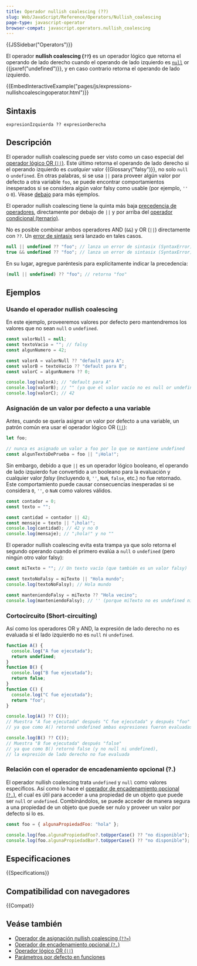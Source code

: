 ```yaml
---
title: Operador nullish coalescing (??)
slug: Web/JavaScript/Reference/Operators/Nullish_coalescing
page-type: javascript-operator
browser-compat: javascript.operators.nullish_coalescing
---
```


{{JSSidebar("Operators")}}

El operador **nullish coalescing (`??`)** es un operador lógico que retorna el operando de lado derecho cuando el operando de lado izquierdo es [`null`](/es/docs/Web/JavaScript/Reference/Operators/null) or {{jsxref("undefined")}}, 
y en caso contrario retorna el operando de lado izquierdo.

{{EmbedInteractiveExample("pages/js/expressions-nullishcoalescingoperator.html")}}

## Sintaxis

```js-nolint
expresionIzquierda ?? expresionDerecha
```

## Descripción

El operador nullish coalescing puede ser visto como un caso especial del [operador lógico OR (`||`)](/es/docs/Web/JavaScript/Reference/Operators/Logical_OR). Este último retorna el operando de lado derecho si el operando izquierdo es _cualquier_ valor {{Glossary("falsy")}}, no solo `null` o `undefined`. En otras palabras, si se usa `||` para proveer algún valor por defecto a otra variable `foo`, se puede encontrar comportamientos inesperados si se considera algún valor falsy como usable (por ejemplo, `''` o `0`). Véase [debajo](#asignación-de-un-valor-por-defecto-a-una-variable) para más ejemplos.

El operador nullish coalescing tiene la quinta más baja [precedencia de operadores](/es/docs/Web/JavaScript/Reference/Operators/Operator_precedence), directamente por debajo de `||` y por arriba del [operador condicional (ternario)](/es/docs/Web/JavaScript/Reference/Operators/Conditional_operator).

No es posible combinar ambos operadores AND (`&&`) y OR (`||`) directamente con `??`. Un [error de sintasix](/es/docs/Web/JavaScript/Reference/Errors/Cant_use_nullish_coalescing_unparenthesized) será lanzado en tales casos.


```js example-bad
null || undefined ?? "foo"; // lanza un error de sintasix (SyntaxError)
true && undefined ?? "foo"; // lanza un error de sintasix (SyntaxError)
```

En su lugar, agregue paréntesis para explícitamente indicar la precedencia:

```js example-good
(null || undefined) ?? "foo"; // retorna "foo"
```

## Ejemplos

### Usando el operador nullish coalescing

En este ejemplo, proveeremos valores por defecto pero mantendremos los valores que no sean `null` o `undefined`.

```js
const valorNull = null;
const textoVacio = ""; // falsy
const algunNumero = 42;

const valorA = valorNull ?? "default para A";
const valorB = textoVacio ?? "default para B";
const valorC = algunNumero ?? 0;

console.log(valorA); // "default para A"
console.log(valorB); // "" (ya que el valor vacío no es null or undefined)
console.log(valorC); // 42
```

### Asignación de un valor por defecto a una variable

Antes, cuando se quería asignar un valor por defecto a una variable, un patrón común era usar el operador lógico OR ([`||`](/es/docs/Web/JavaScript/Reference/Operators/Logical_OR)):

```js
let foo;

// nunca es asignado un valor a foo por lo que se mantiene undefined
const algunTextoDePrueba = foo || "¡Hola!";
```

Sin embargo, debido a que `||` es un operador lógico booleano, el operando de lado izquierdo fue convertido a un booleano para la evaluación y cualquier valor _falsy_ (incluyendo `0`, `''`, `NaN`, `false`, etc.) no fue retornado. Este comportamiento puede causar consecuencias inesperadas si se considera `0`, `''`, o `NaN` como valores válidos.

```js
const contador = 0;
const texto = "";

const cantidad = contador || 42;
const mensaje = texto || "¡hola!";
console.log(cantidad); // 42 y no 0
console.log(mensaje); // "¡hola!" y no ""
```

El operador nullish coalescing evita esta trampa ya que solo retorna el segundo operando cuando el primero evalúa a `null` o `undefined` (pero ningún otro valor falsy):


```js
const miTexto = ""; // Un texto vacío (que también es un valor falsy)

const textoNoFalsy = miTexto || "Hola mundo";
console.log(textoNoFalsy); // Hola mundo

const manteniendoFalsy = miTexto ?? "Hola vecino";
console.log(manteniendoFalsy); // '' (porque miTexto no es undefined ni null)
```

### Cortocircuito (Short-circuiting)

Así como los operadores OR y AND, la expresión de lado derecho no es evaluada si el lado izquierdo no es `null` ni `undefined`.


```js
function A() {
  console.log("A fue ejecutada");
  return undefined;
}
function B() {
  console.log("B fue ejecutada");
  return false;
}
function C() {
  console.log("C fue ejecutada");
  return "foo";
}

console.log(A() ?? C());
// Muestra "A fue ejecutada" después "C fue ejecutada" y después "foo"
// ya que como A() retornó undefined ambas expresiones fueron evaluadas

console.log(B() ?? C());
// Muestra "B fue ejecutada" después "false"
// ya que como B() retornó false (y no null ni undefined),
// la expresión de lado derecho no fue evaluada
```

### Relación con el operador de encadenamiento opcional (?.)

El operador nullish coalescing trata `undefined` y `null` como valores específicos. Así como lo hace el [operador de encadenamiento opcional (`?.`)](/es/docs/Web/JavaScript/Reference/Operators/Optional_chaining), el cual es útil para acceder a una propiedad de un objeto que puede ser `null` or `undefined`. Combinándolos, se puede acceder de manera segura a una propiedad de un objeto que puede ser nulo y proveer un valor por defecto si lo es.

```js
const foo = { algunaPropiedadFoo: "hola" };

console.log(foo.algunaPropiedadFoo?.toUpperCase() ?? "no disponible"); // "hola"
console.log(foo.algunaPropiedadBar?.toUpperCase() ?? "no disponible"); // "no disponible"
```

## Especificaciones

{{Specifications}}

## Compatibilidad con navegadores

{{Compat}}

## Veáse también

- [Operador de asignación nullish coalescing (`??=`)](/es/docs/Web/JavaScript/Reference/Operators/Nullish_coalescing_assignment)
- [Operador de encadenamiento opcional (`?.`)](/es/docs/Web/JavaScript/Reference/Operators/Optional_chaining)
- [Operador lógico OR (`||`)](/es/docs/Web/JavaScript/Reference/Operators/Logical_OR)
- [Parámetros por defecto en funciones](/es/docs/Web/JavaScript/Reference/Functions/Default_parameters)
